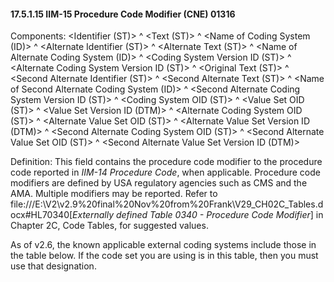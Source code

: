 #### 17.5.1.15 IIM-15 Procedure Code Modifier (CNE) 01316

Components: &lt;Identifier (ST)> ^ &lt;Text (ST)> ^ &lt;Name of Coding System (ID)> ^ &lt;Alternate Identifier (ST)> ^ &lt;Alternate Text (ST)> ^ &lt;Name of Alternate Coding System (ID)> ^ &lt;Coding System Version ID (ST)> ^ &lt;Alternate Coding System Version ID (ST)> ^ &lt;Original Text (ST)> ^ &lt;Second Alternate Identifier (ST)> ^ &lt;Second Alternate Text (ST)> ^ &lt;Name of Second Alternate Coding System (ID)> ^ &lt;Second Alternate Coding System Version ID (ST)> ^ &lt;Coding System OID (ST)> ^ &lt;Value Set OID (ST)> ^ &lt;Value Set Version ID (DTM)> ^ &lt;Alternate Coding System OID (ST)> ^ &lt;Alternate Value Set OID (ST)> ^ &lt;Alternate Value Set Version ID (DTM)> ^ &lt;Second Alternate Coding System OID (ST)> ^ &lt;Second Alternate Value Set OID (ST)> ^ &lt;Second Alternate Value Set Version ID (DTM)>

Definition: This field contains the procedure code modifier to the procedure code reported in _IIM-14 Procedure Code_, when applicable. Procedure code modifiers are defined by USA regulatory agencies such as CMS and the AMA. Multiple modifiers may be reported. Refer to file:///E:\V2\v2.9%20final%20Nov%20from%20Frank\V29_CH02C_Tables.docx#HL70340[_Externally defined Table 0340 - Procedure Code Modifier_] in Chapter 2C, Code Tables, for suggested values.

As of v2.6, the known applicable external coding systems include those in the table below. If the code set you are using is in this table, then you must use that designation.
